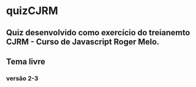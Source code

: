 # quizCJRM

## Quiz desenvolvido como exercício do treianemto CJRM - Curso de Javascript Roger Melo.
## Tema livre

### versão 2-3
